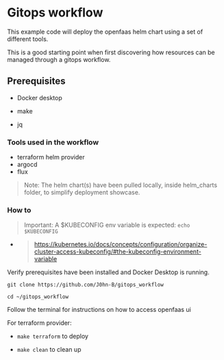 # Gitops workflow

This example code will deploy the openfaas helm chart using a set of different tools.

This is a good starting point when first discovering how resources can be managed through a gitops workflow.

## Prerequisites

- Docker desktop

- make

- jq

### Tools used in the workflow

- terraform helm provider
- argocd
- flux

> Note: The helm chart(s) have been pulled locally, inside helm_charts folder, to simplify deployment showcase.

### How to

> Important: A $KUBECONFIG env variable is expected: `echo $KUBECONFIG`

- > <https://kubernetes.io/docs/concepts/configuration/organize-cluster-access-kubeconfig/#the-kubeconfig-environment-variable>

Verify prerequisites have been installed and Docker Desktop is running.

`git clone https://github.com/J0hn-B/gitops_workflow`

`cd ~/gitops_workflow`

Follow the terminal for instructions on how to access openfaas ui

For terraform provider:

- `make terraform` to deploy

- `make clean` to clean up
